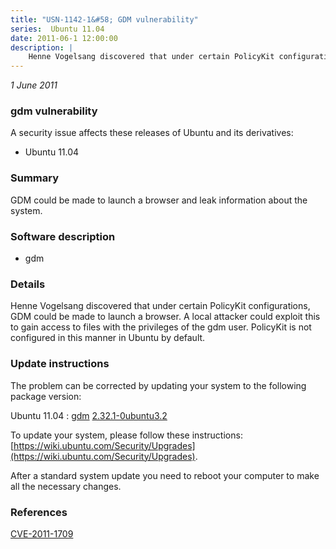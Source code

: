 ```yaml
---
title: "USN-1142-1&#58; GDM vulnerability"
series:  Ubuntu 11.04
date: 2011-06-1 12:00:00
description: |
    Henne Vogelsang discovered that under certain PolicyKit configurations, GDM could be made to launch a browser. A local attacker could exploit this to gain access to files with the privileges of the gdm user. PolicyKit is not configured in this manner in Ubuntu by default. 
--- 
```

 
 

*1 June 2011*

### gdm vulnerability

A security issue affects these releases of Ubuntu and its derivatives:

* Ubuntu 11.04

### Summary

GDM could be made to launch a browser and leak information about the system. 

### Software description

* gdm 

### Details

Henne Vogelsang discovered that under certain PolicyKit configurations, GDM could be made to launch a browser. A local attacker could exploit this to gain access to files with the privileges of the gdm user. PolicyKit is not configured in this manner in Ubuntu by default. 

### Update instructions

The problem can be corrected by updating your system to the following package version:

Ubuntu 11.04
 : [gdm](https://launchpad.net/ubuntu/+source/gdm) <span> [2.32.1-0ubuntu3.2](https://launchpad.net/ubuntu/+source/gdm/2.32.1-0ubuntu3.2) </span> 

To update your system, please follow these instructions: [https://wiki.ubuntu.com/Security/Upgrades](https://wiki.ubuntu.com/Security/Upgrades).

After a standard system update you need to reboot your computer to make all the necessary changes. 

### References

 
 [CVE-2011-1709](http://people.ubuntu.com/~ubuntu-security/cve/CVE-2011-1709)
 

